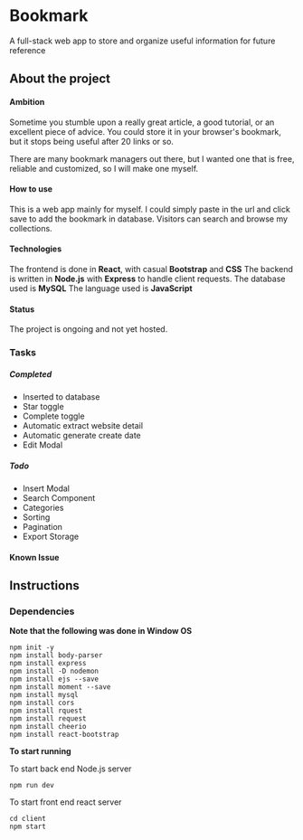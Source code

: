# Bookmark

A full-stack web app to store and organize useful information for future reference


## About the project

#### Ambition

Sometime you stumble upon a really great article, a good tutorial, or an excellent piece of advice. You could store it in your browser's bookmark, but it stops being useful after 20 links or so.

There are many bookmark managers out there, but I wanted one that is free, reliable and customized, so I will make one myself.

#### How to use

This is a web app mainly for myself. I could simply paste in the url and click save to add the bookmark in database. Visitors can search and browse my collections.


#### Technologies

The frontend is done in **React**, with casual **Bootstrap** and **CSS**
The backend is written in **Node.js** with **Express** to handle client requests.
The database used is **MySQL**
The language used is **JavaScript**


#### Status

The project is ongoing and not yet hosted.


### Tasks

##### Completed

* Inserted to database
* Star toggle
* Complete toggle
* Automatic extract website detail
* Automatic generate create date
* Edit Modal

##### Todo

* Insert Modal
* Search Component
* Categories
* Sorting
* Pagination
* Export Storage

#### Known Issue

  

## Instructions

  
  

### Dependencies

  



**Note that the following was done in Window OS**
```
npm init -y
npm install body-parser
npm install express
npm install -D nodemon
npm install ejs --save
npm install moment --save
npm install mysql
npm install cors
npm install rquest
npm install request
npm install cheerio
npm install react-bootstrap
```

**To start running**

To start back end Node.js server
```
npm run dev
```
To start front end react server
```
cd client
npm start
```
